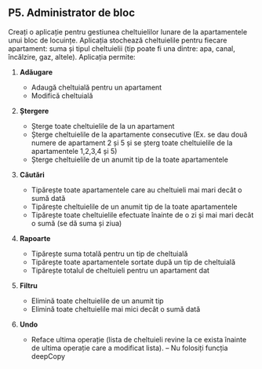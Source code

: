 ## P5. Administrator de bloc

Creați o aplicație pentru gestiunea cheltuielilor lunare de la apartamentele unui bloc de locuințe. Aplicația stochează cheltuielile pentru fiecare apartament: suma și tipul cheltuielii (tip poate fi una dintre: apa, canal, încălzire, gaz, altele). Aplicația permite:

1. **Adăugare**
    - Adaugă cheltuială pentru un apartament 
    - Modifică cheltuială

2. **Ștergere**
    - Șterge toate cheltuielile de la un apartament
    - Șterge cheltuielile de la apartamente consecutive (Ex. se dau două numere de apartament 2 și 5 și se șterg toate cheltuielile de la apartamentele 1,2,3,4 și 5)
    - Șterge cheltuielile de un anumit tip de la toate apartamentele

3. **Căutări**
    - Tipărește toate apartamentele care au cheltuieli mai mari decât o sumă dată
    - Tipărește cheltuielile de un anumit tip de la toate apartamentele
    - Tipărește toate cheltuielile efectuate înainte de o zi și mai mari decât o sumă (se dă suma și ziua)

4. **Rapoarte**
    - Tipărește suma totală pentru un tip de cheltuială
    - Tipărește toate apartamentele sortate după un tip de cheltuială
    - Tipărește totalul de cheltuieli pentru un apartament dat

5. **Filtru**
    - Elimină toate cheltuielile de un anumit tip
    - Elimină toate cheltuielile mai mici decât o sumă dată

6. **Undo**
    - Reface ultima operație (lista de cheltuieli revine la ce exista înainte de ultima operație care a modificat lista). – Nu folosiți funcția deepCopy
